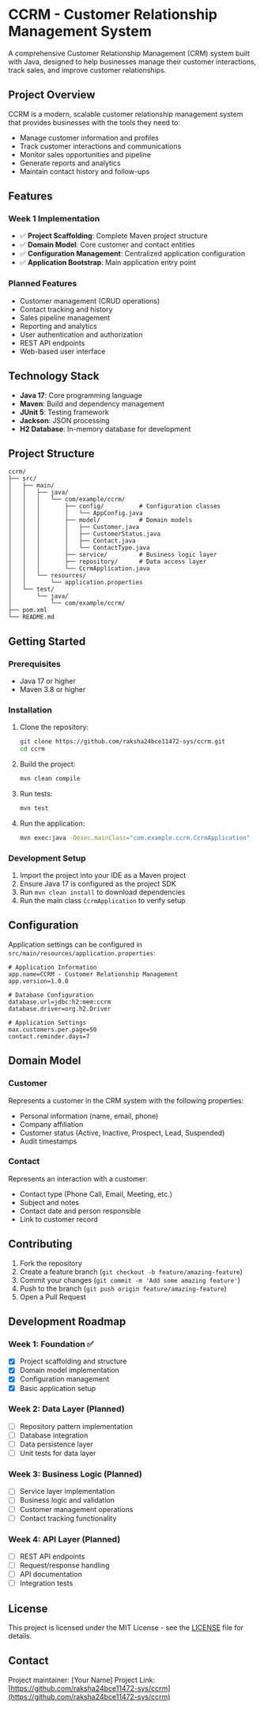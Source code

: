 # CCRM - Customer Relationship Management System

A comprehensive Customer Relationship Management (CRM) system built with Java, designed to help businesses manage their customer interactions, track sales, and improve customer relationships.

## Project Overview

CCRM is a modern, scalable customer relationship management system that provides businesses with the tools they need to:

- Manage customer information and profiles
- Track customer interactions and communications
- Monitor sales opportunities and pipeline
- Generate reports and analytics
- Maintain contact history and follow-ups

## Features

### Week 1 Implementation
- ✅ **Project Scaffolding**: Complete Maven project structure
- ✅ **Domain Model**: Core customer and contact entities
- ✅ **Configuration Management**: Centralized application configuration
- ✅ **Application Bootstrap**: Main application entry point

### Planned Features
- Customer management (CRUD operations)
- Contact tracking and history
- Sales pipeline management
- Reporting and analytics
- User authentication and authorization
- REST API endpoints
- Web-based user interface

## Technology Stack

- **Java 17**: Core programming language
- **Maven**: Build and dependency management
- **JUnit 5**: Testing framework
- **Jackson**: JSON processing
- **H2 Database**: In-memory database for development

## Project Structure

```
ccrm/
├── src/
│   ├── main/
│   │   ├── java/
│   │   │   └── com/example/ccrm/
│   │   │       ├── config/          # Configuration classes
│   │   │       │   └── AppConfig.java
│   │   │       ├── model/           # Domain models
│   │   │       │   ├── Customer.java
│   │   │       │   ├── CustomerStatus.java
│   │   │       │   ├── Contact.java
│   │   │       │   └── ContactType.java
│   │   │       ├── service/         # Business logic layer
│   │   │       ├── repository/      # Data access layer
│   │   │       └── CcrmApplication.java
│   │   └── resources/
│   │       └── application.properties
│   └── test/
│       └── java/
│           └── com/example/ccrm/
├── pom.xml
└── README.md
```

## Getting Started

### Prerequisites

- Java 17 or higher
- Maven 3.8 or higher

### Installation

1. Clone the repository:
   ```bash
   git clone https://github.com/raksha24bce11472-sys/ccrm.git
   cd ccrm
   ```

2. Build the project:
   ```bash
   mvn clean compile
   ```

3. Run tests:
   ```bash
   mvn test
   ```

4. Run the application:
   ```bash
   mvn exec:java -Dexec.mainClass="com.example.ccrm.CcrmApplication"
   ```

### Development Setup

1. Import the project into your IDE as a Maven project
2. Ensure Java 17 is configured as the project SDK
3. Run `mvn clean install` to download dependencies
4. Run the main class `CcrmApplication` to verify setup

## Configuration

Application settings can be configured in `src/main/resources/application.properties`:

```properties
# Application Information
app.name=CCRM - Customer Relationship Management
app.version=1.0.0

# Database Configuration
database.url=jdbc:h2:mem:ccrm
database.driver=org.h2.Driver

# Application Settings
max.customers.per.page=50
contact.reminder.days=7
```

## Domain Model

### Customer
Represents a customer in the CRM system with the following properties:
- Personal information (name, email, phone)
- Company affiliation
- Customer status (Active, Inactive, Prospect, Lead, Suspended)
- Audit timestamps

### Contact
Represents an interaction with a customer:
- Contact type (Phone Call, Email, Meeting, etc.)
- Subject and notes
- Contact date and person responsible
- Link to customer record

## Contributing

1. Fork the repository
2. Create a feature branch (`git checkout -b feature/amazing-feature`)
3. Commit your changes (`git commit -m 'Add some amazing feature'`)
4. Push to the branch (`git push origin feature/amazing-feature`)
5. Open a Pull Request

## Development Roadmap

### Week 1: Foundation ✅
- [x] Project scaffolding and structure
- [x] Domain model implementation
- [x] Configuration management
- [x] Basic application setup

### Week 2: Data Layer (Planned)
- [ ] Repository pattern implementation
- [ ] Database integration
- [ ] Data persistence layer
- [ ] Unit tests for data layer

### Week 3: Business Logic (Planned)
- [ ] Service layer implementation
- [ ] Business logic and validation
- [ ] Customer management operations
- [ ] Contact tracking functionality

### Week 4: API Layer (Planned)
- [ ] REST API endpoints
- [ ] Request/response handling
- [ ] API documentation
- [ ] Integration tests

## License

This project is licensed under the MIT License - see the [LICENSE](LICENSE) file for details.

## Contact

Project maintainer: [Your Name]
Project Link: [https://github.com/raksha24bce11472-sys/ccrm](https://github.com/raksha24bce11472-sys/ccrm)
